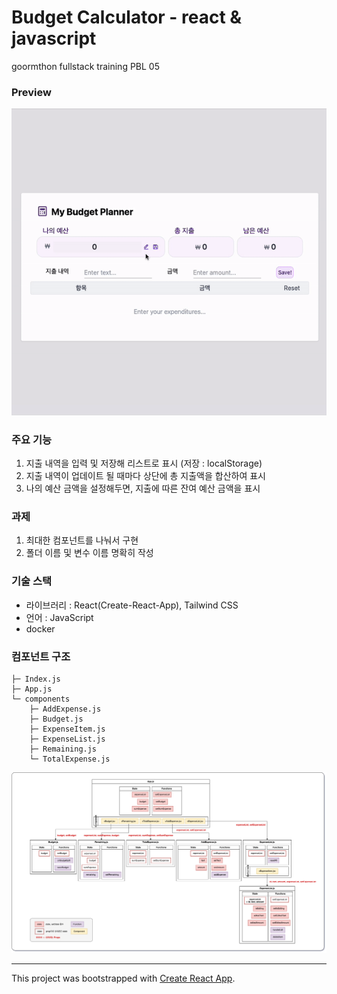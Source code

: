 # Budget Calculator - react & javascript

goormthon fullstack training PBL 05

### Preview

![budget-calc-preview](./public/budget-calc-preview.gif)

### 주요 기능

1. 지출 내역을 입력 및 저장해 리스트로 표시 (저장 : localStorage)
2. 지출 내역이 업데이트 될 때마다 상단에 총 지출액을 합산하여 표시
3. 나의 예산 금액을 설정해두면, 지출에 따른 잔여 예산 금액을 표시

### 과제

1. 최대한 컴포넌트를 나눠서 구현
2. 폴더 이름 및 변수 이름 명확히 작성

### 기술 스택

- 라이브러리 : React(Create-React-App), Tailwind CSS
- 언어 : JavaScript
- docker

### 컴포넌트 구조

```
├─ Index.js
├─ App.js
└─ components
    ├─ AddExpense.js
    ├─ Budget.js
    ├─ ExpenseItem.js
    ├─ ExpenseList.js
    ├─ Remaining.js
    └─ TotalExpense.js
```

![budget-calculator-components](./public/react-budget-calculator.drawio.png)

---

This project was bootstrapped with [Create React App](https://github.com/facebook/create-react-app).
